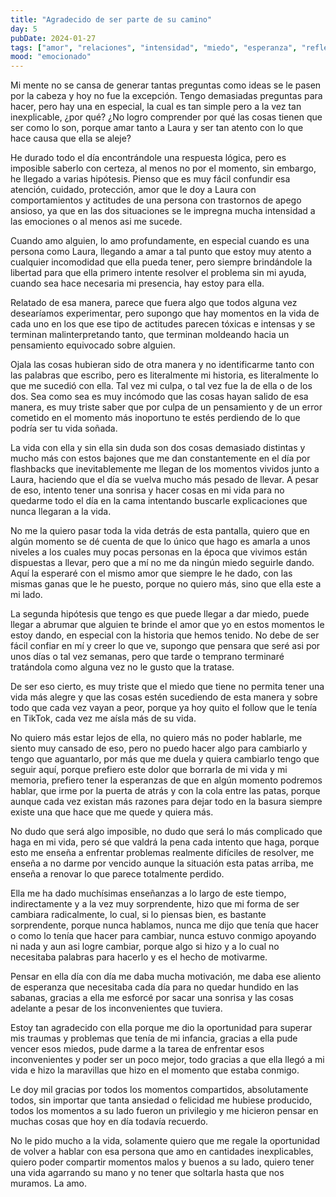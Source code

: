 ```yaml
---
title: "Agradecido de ser parte de su camino"
day: 5
pubDate: 2024-01-27
tags: ["amor", "relaciones", "intensidad", "miedo", "esperanza", "reflexión", "crecimiento personal"]
mood: "emocionado"
---
```


Mi mente no se cansa de generar tantas preguntas como ideas se le pasen por la cabeza y hoy no fue la excepción. Tengo demasiadas preguntas para hacer, pero hay una en especial, la cual es tan simple pero a la vez tan inexplicable, ¿por qué? ¿No logro comprender por qué las cosas tienen que ser como lo son, porque amar tanto a Laura y ser tan atento con lo que hace causa que ella se aleje?

He durado todo el día encontrándole una respuesta lógica, pero es imposible saberlo con certeza, al menos no por el momento, sin embargo, he llegado a varias hipótesis. Pienso que es muy fácil confundir esa atención, cuidado, protección, amor que le doy a Laura con comportamientos y actitudes de una persona con trastornos de apego ansioso, ya que en las dos situaciones se le impregna mucha intensidad a las emociones o al menos asi me sucede.

Cuando amo alguien, lo amo profundamente, en especial cuando es una persona como Laura, llegando a amar a tal punto que estoy muy atento a cualquier incomodidad que ella pueda tener, pero siempre brindándole la libertad para que ella primero intente resolver el problema sin mi ayuda, cuando sea hace necesaria mi presencia, hay estoy para ella.

Relatado de esa manera, parece que fuera algo que todos alguna vez desearíamos experimentar, pero supongo que hay momentos en la vida de cada uno en los que ese tipo de actitudes parecen tóxicas e intensas y se terminan malinterpretando tanto, que terminan moldeando hacia un pensamiento equivocado sobre alguien.

Ojala las cosas hubieran sido de otra manera y no identificarme tanto con las palabras que escribo, pero es literalmente mi historia, es literalmente lo que me sucedió con ella. Tal vez mi culpa, o tal vez fue la de ella o de los dos. Sea como sea es muy incómodo que las cosas hayan salido de esa manera, es muy triste saber que por culpa de un pensamiento y de un error cometido en el momento más inoportuno te estés perdiendo de lo que podría ser tu vida soñada.

La vida con ella y sin ella sin duda son dos cosas demasiado distintas y mucho más con estos bajones que me dan constantemente en el día por flashbacks que inevitablemente me llegan de los momentos vividos junto a Laura, haciendo que el día se vuelva mucho más pesado de llevar. A pesar de eso, intento tener una sonrisa y hacer cosas en mi vida para no quedarme todo el día en la cama intentando buscarle explicaciones que nunca llegaran a la vida.

No me la quiero pasar toda la vida detrás de esta pantalla, quiero que en algún momento se dé cuenta de que lo único que hago es amarla a unos niveles a los cuales muy pocas personas en la época que vivimos están dispuestas a llevar, pero que a mí no me da ningún miedo seguirle dando. Aquí la esperaré con el mismo amor que siempre le he dado, con las mismas ganas que le he puesto, porque no quiero más, sino que ella este a mi lado.

La segunda hipótesis que tengo es que puede llegar a dar miedo, puede llegar a abrumar que alguien te brinde el amor que yo en estos momentos le estoy dando, en especial con la historia que hemos tenido. No debe de ser fácil confiar en mí y creer lo que ve, supongo que pensara que seré asi por unos días o tal vez semanas, pero que tarde o temprano terminaré tratándola como alguna vez no le gusto que la tratase.

De ser eso cierto, es muy triste que el miedo que tiene no permita tener una vida más alegre y que las cosas estén sucediendo de esta manera y sobre todo que cada vez vayan a peor, porque ya hoy quito el follow que le tenía en TikTok, cada vez me aísla más de su vida.

No quiero más estar lejos de ella, no quiero más no poder hablarle, me siento muy cansado de eso, pero no puedo hacer algo para cambiarlo y tengo que aguantarlo, por más que me duela y quiera cambiarlo tengo que seguir aquí, porque prefiero este dolor que borrarla de mi vida y mi memoria, prefiero tener la esperanzas de que en algún momento podremos hablar, que irme por la puerta de atrás y con la cola entre las patas, porque aunque cada vez existan más razones para dejar todo en la basura siempre existe una que hace que me quede y quiera más. 

No dudo que será algo imposible, no dudo que será lo más complicado que haga en mi vida, pero sé que valdrá la pena cada intento que haga, porque esto me enseña a enfrentar problemas realmente difíciles de resolver, me enseña a no darme por vencido aunque la situación esta patas arriba, me enseña a renovar lo que parece totalmente perdido.

Ella me ha dado muchísimas enseñanzas a lo largo de este tiempo, indirectamente y a la vez muy sorprendente, hizo que mi forma de ser cambiara radicalmente, lo cual, si lo piensas bien, es bastante sorprendente, porque nunca hablamos, nunca me dijo que tenía que hacer o como lo tenía que hacer para cambiar, nunca estuvo conmigo apoyando ni nada y aun asi logre cambiar, porque algo si hizo y a lo cual no necesitaba palabras para hacerlo y es el hecho de motivarme.

Pensar en ella día con día me daba mucha motivación, me daba ese aliento de esperanza que necesitaba cada día para no quedar hundido en las sabanas, gracias a ella me esforcé por sacar una sonrisa y las cosas adelante a pesar de los inconvenientes que tuviera.

Estoy tan agradecido con ella porque me dio la oportunidad para superar mis traumas y problemas que tenía de mi infancia, gracias a ella pude vencer esos miedos, pude darme a la tarea de enfrentar esos inconvenientes y poder ser un poco mejor, todo gracias a que ella llegó a mi vida e hizo la maravillas que hizo en el momento que estaba conmigo.

Le doy mil gracias por todos los momentos compartidos, absolutamente todos, sin importar que tanta ansiedad o felicidad me hubiese producido, todos los momentos a su lado fueron un privilegio y me hicieron pensar en muchas cosas que hoy en día todavía recuerdo.

No le pido mucho a la vida, solamente quiero que me regale la oportunidad de volver a hablar con esa persona que amo en cantidades inexplicables, quiero poder compartir momentos malos y buenos a su lado, quiero tener una vida agarrando su mano y no tener que soltarla hasta que nos muramos. La amo.
